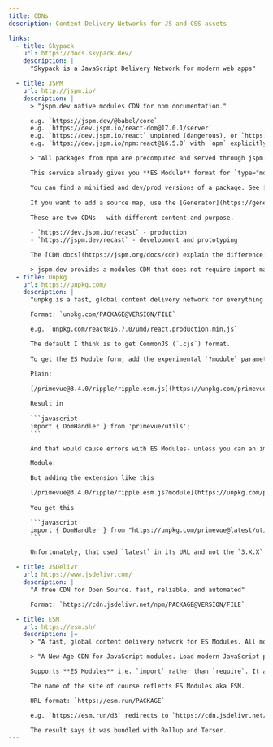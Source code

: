 ```yaml
---
title: CDNs
description: Content Delivery Networks for JS and CSS assets

links:
  - title: Skypack
    url: https://docs.skypack.dev/
    description: |
      "Skypack is a JavaScript Delivery Network for modern web apps"

  - title: JSPM
    url: http://jspm.io/
    description: |
      > "jspm.dev native modules CDN for npm documentation."

      e.g. `https://jspm.dev/@babel/core`
      e.g. `https://dev.jspm.io/react-dom@17.0.1/server`
      e.g. `https://dev.jspm.io/react` unpinned (dangerous), or `https://dev.jspm.io/react@16` locked to major version which is still risky, or `https://dev.jspm.io/react@16.5` which locks the minor version and still gets backwards-compatable bug fixes, or `https://dev.jspm.io/react@16.5.0` for exact pinning.
      e.g. `https://dev.jspm.io/npm:react@16.5.0` with `npm` explicitly (you also get this sometimes when the server redirects you).

      > "All packages from npm are precomputed and served through jspm.dev and are available at their corresponding URLs."

      This service already gives you **ES Module** format for `type="module"` script tags, so you don't need a flag to choose that.

      You can find a minified and dev/prod versions of a package. See [/npm:react@17.0.2/cjs/](https://dev.jspm.io/npm:react@17.0.2/cjs/) for example.
    
      If you want to add a source map, use the [Generator](https://generator.jspm.io/). That lets you specify package names and then generate an import map, polyfill for import maps, and a script tag using your imports. In some cases, an import map is actually necessary to prevent imports within a loaded module from breaking.
      
      These are two CDNs - with different content and purpose.

      - `https://dev.jspm.io/recast` - production 
      - `https://jspm.dev/recast` - development and prototyping

      The [CDN docs](https://jspm.org/docs/cdn) explain the difference: 

      > jspm.dev provides a modules CDN that does not require import maps, useful for quick prototyping in development, as any module can be loaded directly from the console or in a module script without any other steps being necessary.
  - title: Unpkg
    url: https://unpkg.com/
    description: |
      "unpkg is a fast, global content delivery network for everything on npm."

      Format: `unpkg.com/PACKAGE@VERSION/FILE`

      e.g. `unpkg.com/react@16.7.0/umd/react.production.min.js`

      The default I think is to get CommonJS (`.cjs`) format. 
      
      To get the ES Module form, add the experimental `?module` parameter. That changes imports within loaded modules to be URLs.

      Plain:
      
      [/primevue@3.4.0/ripple/ripple.esm.js](https://unpkg.com/primevue@3.4.0/ripple/ripple.esm.js) starts off as:

      Result in
    
      ```javascript
      import { DomHandler } from 'primevue/utils';
      ```

      And that would cause errors with ES Modules- unless you can an import map to process `primevue` as an UNPKG URL.

      Module:

      But adding the extension like this 

      [/primevue@3.4.0/ripple/ripple.esm.js?module](https://unpkg.com/primevue@3.4.0/ripple/ripple.esm.js?module)
  
      You get this 

      ```javascript 
      import { DomHandler } from "https://unpkg.com/primevue@latest/utils?module";
      ```

      Unfortunately, that used `latest` in its URL and not the `3.X.X` version from the URL. And also in this case, the latest points at `2.X.X` (redirects to `https://unpkg.com/primevue@2.4.1/utils?module`) and that is appears as an error.

  - title: JSDelivr
    url: https://www.jsdelivr.com/
    description: |
      "A free CDN for Open Source. fast, reliable, and automated"

      Format: `https://cdn.jsdelivr.net/npm/PACKAGE@VERSION/FILE`

  - title: ESM
    url: https://esm.sh/
    description: |+
      > "A fast, global content delivery network for ES Modules. All modules are transformed to ESM by esbuild in NPM."

      > "A New-Age CDN for JavaScript modules. Load modern JavaScript packages built for you on-demand. Works in modern web browsers, node.js, and deno."

      Supports **ES Modules** i.e. `import` rather than `require`. It appears that the service converts packages in the old format to be available with the new format.

      The name of the site of course reflects ES Modules aka ESM.

      URL format: `https://esm.run/PACKAGE`

      e.g. `https://esm.run/d3` redirects to `https://cdn.jsdelivr.net/npm/d3/+esm`.

      The result says it was bundled with Rollup and Terser.
---
```

